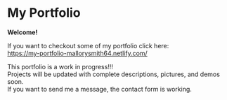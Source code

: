 # My Portfolio

**Welcome!**

If you want to checkout some of my portfolio click here: </br>
https://my-portfolio-mallorysmith64.netlify.com/ </br>

This portfolio is a work in progress!!! </br>
Projects will be updated with complete descriptions, pictures, and demos soon. </br>
If you want to send me a message, the contact form is working.
